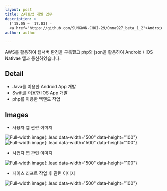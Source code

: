 ```yaml
---
layout: post
title: 스타트업 개발 업무
description: >
  ['15.05 ~ '17.03] -
  <a href="https://github.com/SUNGWON-CHOI-29/Onna927_beta_1_2">Android / IOS Native Application</a>
author: author

---
```


AWS를 활용하여 웹서버 환경을 구축했고 php와 json을 활용하여
Android / IOS Nativae 앱과 통신하였습니다.

## Detail

* Java를 이용한 Android App 개발
* Swift를 이용한 IOS App 개발
* php를 이용한 백엔드 작업


## Images

* 사용자 앱 관련 이미지

![Full-width image](https://sungwon-choi-29.github.io/assets/img/blog/onna_user.png){:.lead data-width="500" data-height="100"}
![Full-width image](https://sungwon-choi-29.github.io/assets/img/blog/init.png){:.lead data-width="500" data-height="100"}

* 사업자 앱 관련 이미지

![Full-width image](https://sungwon-choi-29.github.io/assets/img/blog/onna_owner.png){:.lead data-width="500" data-height="100"}

* 페이스 리프트 작업 후 관련 이미지

![Full-width image](https://sungwon-choi-29.github.io/assets/img/blog/face_lift.png){:.lead data-width="500" data-height="100"}
